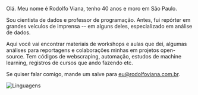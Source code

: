 Olá. Meu nome é Rodolfo Viana, tenho 40 anos e moro em São Paulo. 

Sou cientista de dados e professor de programação. Antes, fui repórter em grandes veículos de imprensa -- em alguns deles, especializado em análise de dados.

Aqui você vai encontrar materiais de workshops e aulas que dei, algumas análises para reportagens e colaborações minhas em projetos open-source. Tem códigos de webscraping, automação, estudos de machine learning, registros de cursos que ando fazendo etc.

Se quiser falar comigo, mande um salve para eu@rodolfoviana.com.br.

![Linguagens](https://github-readme-stats.vercel.app/api/top-langs/?username=rodolfo-viana&hide=jupyter%20notebook,javascript&hide_title=true&exclude_repo=eventos&card_width=500)
